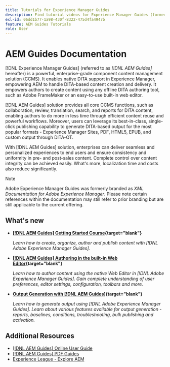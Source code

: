 ```yaml
---
title: Tutorials for Experience Manager Guides
description: Find tutorial videos for Experience Manager Guides (formerly XML Documentation for Adobe Experience Manager). Learn about native DITA support and structured authoring in Experience Manager.
exl-id: 06dd1b77-1a98-430f-8322-475d4fa4947b
feature: AEM Guides Tutorials
role: User
---
```

# AEM Guides Documentation

[!DNL Experience Manager Guides] (referred to as _[!DNL AEM Guides]_ hereafter) is a powerful, enterprise-grade component content management solution (CCMS). It enables native DITA support in Experience Manager, empowering AEM to handle DITA-based content creation and delivery. It empowers authors to create content using any offline DITA authoring tool, such as Adobe FrameMaker or an easy-to-use built-in web editor.

[!DNL AEM Guides] solution provides all core CCMS functions, such as collaboration, review, translation, search, and reports for DITA content, enabling authors to do more in less time through efficient content reuse and powerful workflows. Moreover, users can leverage its best-in-class, single-click publishing capability to generate DITA-based output for the most popular formats - Experience Manager Sites, PDF, HTML5, EPUB, and custom output through DITA-OT.

With [!DNL AEM Guides] solution, enterprises can deliver seamless and personalized experiences to end users and ensure consistency and uniformity in pre- and post-sales content. Complete control over content integrity can be achieved easily. What's more, localization time and costs also reduce significantly.

>[!NOTE]
> 
> Adobe Experience Manager Guides was formerly branded as _XML Documentation for Adobe Experience Manager_. Please note certain references within the documentation may still refer to prior branding but are still applicable to the current offering.

## What's new

* **[[!DNL AEM Guides] Getting Started Course](https://experienceleague.adobe.com/docs/experience-manager-guides-learn/videos/getting-started/overview.html){target="blank"}**

    _Learn how to create, organize, author and publish content with [!DNL Adobe Experience Manager Guides]._

* **[[!DNL AEM Guides] Authoring in the built-in Web Editor](https://experienceleague.adobe.com/docs/experience-manager-guides-learn/videos/advanced-user-guide/overview.html){target="blank"}**

    _Learn how to author content using the native Web Editor in  [!DNL Adobe Experience Manager Guides]. Gain complete understanding of user preferences, editor settings, configuration, toolbars and more._

* **[Output Generation with [!DNL AEM Guides]](https://experienceleague.adobe.com/docs/experience-manager-guides-learn/videos/output-generation/overview.html){target="blank"}**

    _Learn how to generate output using [!DNL Adobe Experience Manager Guides]. Learn about various features available for output generation - reports, baselines, conditions, troubleshooting, bulk publishing and activation._


<!--

Dummy links cause validation to fail

## Staff Picks

<table>
<tr>
  <td>
    <a href="#">
      <img alt="400 x 225px" src="myimage.png" />
    </a>
    <div>
      <a href="#">
    <strong>Enablement Content 1</strong>
    </a>
    </div>
    <p>
    <em>A brief description of enablement content.</em>
    <p>
  </td>
   <td>
    <a href="#">
      <img alt="400 x 225px" src="myimage.png" />
    </a>
    <div>
      <a href="#">
    <strong>Enablement Content 1</strong>
    </a>
    </div>
    <p>
    <em>A brief description of enablement content.</em>
    <p>
  </td>
  <td>
    <a href="#">
      <img alt="400 x 225px" src="myimage.png" />
    </a>
    <div>
      <a href="#">
    <strong>Enablement Content 1</strong>
    </a>
    </div>
    <p>
    <em>A brief description of enablement content.</em>
    <p>
  </td>
</tr>
</table>

-->

## Additional Resources

* [[!DNL AEM Guides] Online User Guide](https://help.adobe.com/en_US/xml-documentation-for-adobe-experience-manager/index.html)
* [[!DNL AEM Guides] PDF Guides](https://helpx.adobe.com/support/xml-documentation-for-experience-manager.html)
* [Experience League - Explore AEM](https://experienceleague.adobe.com/#recommended/solutions/experience-manager)
